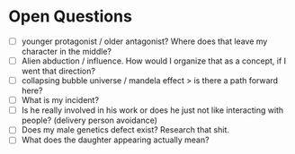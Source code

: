 # Open Questions

- [ ] younger protagonist / older antagonist? Where does that leave my character in the middle?
- [ ] Alien abduction / influence. How would I organize that as a concept, if I went that direction?
- [ ] collapsing bubble universe / mandela effect > is there a path forward here? 
- [ ] What is my incident?
- [ ] Is he really involved in his work or does he just not like interacting with people? (delivery person avoidance)
- [ ] Does my male genetics defect exist? Research that shit.
- [ ] What does the daughter appearing actually mean?
